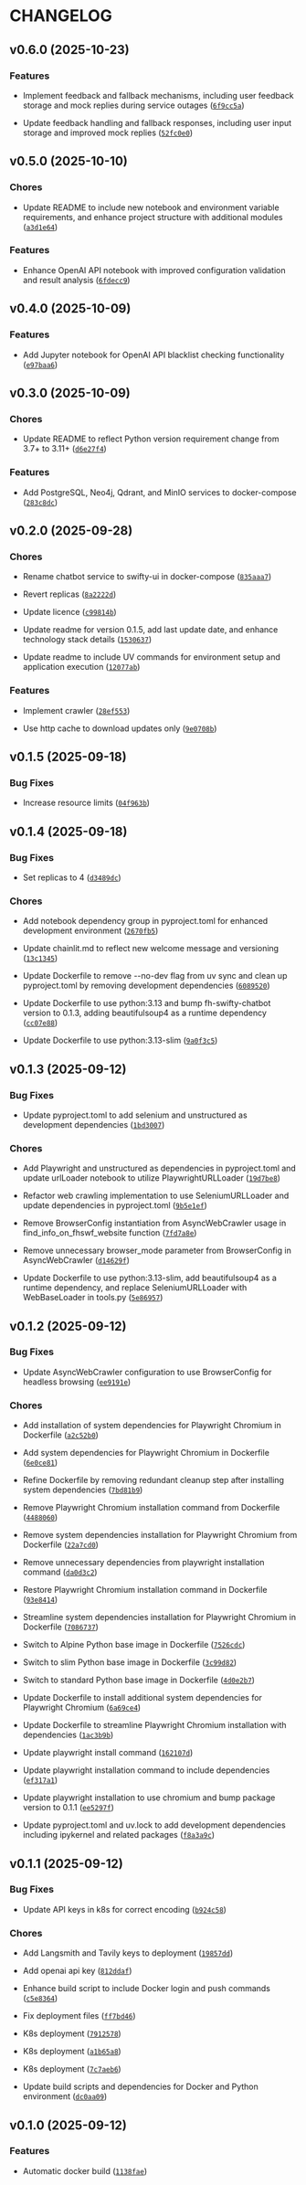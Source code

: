 # CHANGELOG


## v0.6.0 (2025-10-23)

### Features

- Implement feedback and fallback mechanisms, including user feedback storage and mock replies
  during service outages
  ([`6f9cc5a`](https://github.com/fhswf/fh-swifty-chatbot/commit/6f9cc5a0cf76bec0ef29b7241ef1845a894f644c))

- Update feedback handling and fallback responses, including user input storage and improved mock
  replies
  ([`52fc0e0`](https://github.com/fhswf/fh-swifty-chatbot/commit/52fc0e05d8a384cd7773bf63eaeb537d7f1c3349))


## v0.5.0 (2025-10-10)

### Chores

- Update README to include new notebook and environment variable requirements, and enhance project
  structure with additional modules
  ([`a3d1e64`](https://github.com/fhswf/fh-swifty-chatbot/commit/a3d1e644716d31c5ddcb0dcd4052303f8db37be1))

### Features

- Enhance OpenAI API notebook with improved configuration validation and result analysis
  ([`6fdecc9`](https://github.com/fhswf/fh-swifty-chatbot/commit/6fdecc900edbe61d6a642b210fc1ac95fbbae775))


## v0.4.0 (2025-10-09)

### Features

- Add Jupyter notebook for OpenAI API blacklist checking functionality
  ([`e97baa6`](https://github.com/fhswf/fh-swifty-chatbot/commit/e97baa66549a6e639a3c9f60a0a764af939de984))


## v0.3.0 (2025-10-09)

### Chores

- Update README to reflect Python version requirement change from 3.7+ to 3.11+
  ([`d6e27f4`](https://github.com/fhswf/fh-swifty-chatbot/commit/d6e27f4b2c2641c56d2fc9eba75f080285a1d9de))

### Features

- Add PostgreSQL, Neo4j, Qdrant, and MinIO services to docker-compose
  ([`283c8dc`](https://github.com/fhswf/fh-swifty-chatbot/commit/283c8dc50d229b117a36ab871f866fc8005b232b))


## v0.2.0 (2025-09-28)

### Chores

- Rename chatbot service to swifty-ui in docker-compose
  ([`835aaa7`](https://github.com/fhswf/fh-swifty-chatbot/commit/835aaa7484df3f6038869ea38acb80e98d8f97e9))

- Revert replicas
  ([`8a2222d`](https://github.com/fhswf/fh-swifty-chatbot/commit/8a2222dae019200fe4a5ed0e933e2b4907b9b478))

- Update licence
  ([`c99814b`](https://github.com/fhswf/fh-swifty-chatbot/commit/c99814b3cb2f765c1dc5fb8b67ab2b1f7471e1fe))

- Update readme for version 0.1.5, add last update date, and enhance technology stack details
  ([`1530637`](https://github.com/fhswf/fh-swifty-chatbot/commit/153063735d08a887358d656796e57065cc3d4a12))

- Update readme to include UV commands for environment setup and application execution
  ([`12077ab`](https://github.com/fhswf/fh-swifty-chatbot/commit/12077ab25a8cb9b4317a1460709c7c04a6de4929))

### Features

- Implement crawler
  ([`28ef553`](https://github.com/fhswf/fh-swifty-chatbot/commit/28ef55350f7aae767c9f5c0b82a913dcf3fce477))

- Use http cache to download updates only
  ([`9e0708b`](https://github.com/fhswf/fh-swifty-chatbot/commit/9e0708bc75643fa77c33306d16670afbe6c6a22c))


## v0.1.5 (2025-09-18)

### Bug Fixes

- Increase resource limits
  ([`04f963b`](https://github.com/fhswf/fh-swifty-chatbot/commit/04f963b85ded7d2ff686a476b8528486af25c175))


## v0.1.4 (2025-09-18)

### Bug Fixes

- Set replicas to 4
  ([`d3489dc`](https://github.com/fhswf/fh-swifty-chatbot/commit/d3489dcd2e3bd9145af477fc33a795e225095639))

### Chores

- Add notebook dependency group in pyproject.toml for enhanced development environment
  ([`2670fb5`](https://github.com/fhswf/fh-swifty-chatbot/commit/2670fb58771711e6096d23f53f0369cc3cc42738))

- Update chainlit.md to reflect new welcome message and versioning
  ([`13c1345`](https://github.com/fhswf/fh-swifty-chatbot/commit/13c134582d8c7864531895617ac772e4fc603e47))

- Update Dockerfile to remove --no-dev flag from uv sync and clean up pyproject.toml by removing
  development dependencies
  ([`6089520`](https://github.com/fhswf/fh-swifty-chatbot/commit/60895204169a98c60ba316f59cad596a644c59bf))

- Update Dockerfile to use python:3.13 and bump fh-swifty-chatbot version to 0.1.3, adding
  beautifulsoup4 as a runtime dependency
  ([`cc07e88`](https://github.com/fhswf/fh-swifty-chatbot/commit/cc07e8834ff7675345144012fe8c8c1c405e2d17))

- Update Dockerfile to use python:3.13-slim
  ([`9a0f3c5`](https://github.com/fhswf/fh-swifty-chatbot/commit/9a0f3c5cde1c02471548a6cfd420e6bea7cdb576))


## v0.1.3 (2025-09-12)

### Bug Fixes

- Update pyproject.toml to add selenium and unstructured as development dependencies
  ([`1bd3007`](https://github.com/fhswf/fh-swifty-chatbot/commit/1bd3007f4e0ace4f9f45a2869f25797987693526))

### Chores

- Add Playwright and unstructured as dependencies in pyproject.toml and update urlLoader notebook to
  utilize PlaywrightURLLoader
  ([`19d7be8`](https://github.com/fhswf/fh-swifty-chatbot/commit/19d7be858b715f8259dff7f19cb6e9d9f4333319))

- Refactor web crawling implementation to use SeleniumURLLoader and update dependencies in
  pyproject.toml
  ([`9b5e1ef`](https://github.com/fhswf/fh-swifty-chatbot/commit/9b5e1ef1b843ce0f57c65d9d21ed0ee0051693d9))

- Remove BrowserConfig instantiation from AsyncWebCrawler usage in find_info_on_fhswf_website
  function
  ([`7fd7a8e`](https://github.com/fhswf/fh-swifty-chatbot/commit/7fd7a8e3cd0552d665ffb8a4f19cd7608d912038))

- Remove unnecessary browser_mode parameter from BrowserConfig in AsyncWebCrawler
  ([`d14629f`](https://github.com/fhswf/fh-swifty-chatbot/commit/d14629f8225b0de7045a4cebd3afcf1b5b6938b7))

- Update Dockerfile to use python:3.13-slim, add beautifulsoup4 as a runtime dependency, and replace
  SeleniumURLLoader with WebBaseLoader in tools.py
  ([`5e86957`](https://github.com/fhswf/fh-swifty-chatbot/commit/5e869572fea56d43818d567d05624ecef6add979))


## v0.1.2 (2025-09-12)

### Bug Fixes

- Update AsyncWebCrawler configuration to use BrowserConfig for headless browsing
  ([`ee9191e`](https://github.com/fhswf/fh-swifty-chatbot/commit/ee9191e82c70ba6751b794894b449ebbbdcfc6e7))

### Chores

- Add installation of system dependencies for Playwright Chromium in Dockerfile
  ([`a2c52b0`](https://github.com/fhswf/fh-swifty-chatbot/commit/a2c52b0cb5d10b720a7d4fbf35f28ad3bdac1bc5))

- Add system dependencies for Playwright Chromium in Dockerfile
  ([`6e0ce81`](https://github.com/fhswf/fh-swifty-chatbot/commit/6e0ce81607b5ed0d270bbdb7605aeb50d697745c))

- Refine Dockerfile by removing redundant cleanup step after installing system dependencies
  ([`7bd81b9`](https://github.com/fhswf/fh-swifty-chatbot/commit/7bd81b988b5132ba38b836c251b2ec08a7f7471c))

- Remove Playwright Chromium installation command from Dockerfile
  ([`4488060`](https://github.com/fhswf/fh-swifty-chatbot/commit/4488060948cc5321a047689ab189925070a0898a))

- Remove system dependencies installation for Playwright Chromium from Dockerfile
  ([`22a7cd0`](https://github.com/fhswf/fh-swifty-chatbot/commit/22a7cd050aae47eac704ed51b43881f794596773))

- Remove unnecessary dependencies from playwright installation command
  ([`da0d3c2`](https://github.com/fhswf/fh-swifty-chatbot/commit/da0d3c2ca8b62dcd7ddbb6c86bb22c846339eb1e))

- Restore Playwright Chromium installation command in Dockerfile
  ([`93e8414`](https://github.com/fhswf/fh-swifty-chatbot/commit/93e841485670ef62fef7a0c51063b877b102a7c6))

- Streamline system dependencies installation for Playwright Chromium in Dockerfile
  ([`7086737`](https://github.com/fhswf/fh-swifty-chatbot/commit/7086737df75f2fcd8b08fcbd7c76a50388ebb207))

- Switch to Alpine Python base image in Dockerfile
  ([`7526cdc`](https://github.com/fhswf/fh-swifty-chatbot/commit/7526cdc82056bebba262c0723eec43f17ddc33b3))

- Switch to slim Python base image in Dockerfile
  ([`3c99d82`](https://github.com/fhswf/fh-swifty-chatbot/commit/3c99d8210f6ae1f712eee5cfa3e01e5ea54892a6))

- Switch to standard Python base image in Dockerfile
  ([`4d0e2b7`](https://github.com/fhswf/fh-swifty-chatbot/commit/4d0e2b7a4fd7eb493f37eddde103efdb10d01a4e))

- Update Dockerfile to install additional system dependencies for Playwright Chromium
  ([`6a69ce4`](https://github.com/fhswf/fh-swifty-chatbot/commit/6a69ce426d11ea920f86fb69f9bbdb5accf82055))

- Update Dockerfile to streamline Playwright Chromium installation with dependencies
  ([`1ac3b9b`](https://github.com/fhswf/fh-swifty-chatbot/commit/1ac3b9bedd350df1f7596ef440e9bbfde3e24c25))

- Update playwright install command
  ([`162107d`](https://github.com/fhswf/fh-swifty-chatbot/commit/162107ddc538842ec09276e21d4c78face54f728))

- Update playwright installation command to include dependencies
  ([`ef317a1`](https://github.com/fhswf/fh-swifty-chatbot/commit/ef317a12c5d0d2a9fe01e93163a745dd28068441))

- Update playwright installation to use chromium and bump package version to 0.1.1
  ([`ee5297f`](https://github.com/fhswf/fh-swifty-chatbot/commit/ee5297f8bc185bbf03abe07c7b1a029d996ecf21))

- Update pyproject.toml and uv.lock to add development dependencies including ipykernel and related
  packages
  ([`f8a3a9c`](https://github.com/fhswf/fh-swifty-chatbot/commit/f8a3a9c2bc45f7ef457e839da9d308ce75e9bce3))


## v0.1.1 (2025-09-12)

### Bug Fixes

- Update API keys in k8s for correct encoding
  ([`b924c58`](https://github.com/fhswf/fh-swifty-chatbot/commit/b924c58b10b06609acfbb2db4df7498b494bce63))

### Chores

- Add Langsmith and Tavily keys to deployment
  ([`19857dd`](https://github.com/fhswf/fh-swifty-chatbot/commit/19857dd72c7f0679187530ac72085a565e364d4e))

- Add openai api key
  ([`812ddaf`](https://github.com/fhswf/fh-swifty-chatbot/commit/812ddafbdc1fcb59bc9324a26e6894606aa7ce5c))

- Enhance build script to include Docker login and push commands
  ([`c5e8364`](https://github.com/fhswf/fh-swifty-chatbot/commit/c5e836482094419ffe49adcf9a12216a6b101d38))

- Fix deployment files
  ([`ff7bd46`](https://github.com/fhswf/fh-swifty-chatbot/commit/ff7bd46c0fb036d68351246b4d6865cdf6310875))

- K8s deployment
  ([`7912578`](https://github.com/fhswf/fh-swifty-chatbot/commit/7912578592d205f7c89d84b18801596794ff8032))

- K8s deployment
  ([`a1b65a8`](https://github.com/fhswf/fh-swifty-chatbot/commit/a1b65a8e4ec9c5d883df58fc9baf182bc89c0f81))

- K8s deployment
  ([`7c7aeb6`](https://github.com/fhswf/fh-swifty-chatbot/commit/7c7aeb6a445ec758fe5429ccdb524885a9eecc28))

- Update build scripts and dependencies for Docker and Python environment
  ([`dc0aa09`](https://github.com/fhswf/fh-swifty-chatbot/commit/dc0aa096fe3084b72e5b4cc8e8170587ec664541))


## v0.1.0 (2025-09-12)

### Features

- Automatic docker build
  ([`1138fae`](https://github.com/fhswf/fh-swifty-chatbot/commit/1138fae7dd63ed9f984733fc76dcc72715ee6e55))
